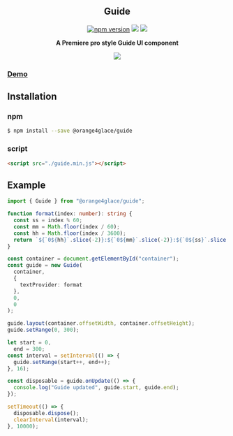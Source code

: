 

<h2 align="middle">Guide</h2>
<p align="middle">
  <a href="https://www.npmjs.com/package/@orange4glace/guide" target="_blank"><img src="https://img.shields.io/npm/v/@orange4glace/guide?style=flat-square" alt="npm version" /></a>
  <img src="https://img.shields.io/badge/language-typescript-blue.svg?style=flat-square"/>
  <img src="https://img.shields.io/github/license/orange4glace/guide"/>
</p>

<p align="middle" style="font-weight: bold">
  A Premiere pro style Guide UI component
</p>
<p align="middle" ><img src="./assets/guides.jpg"/></p>

### [Demo](https://codesandbox.io/s/guide-demo-o1xv0?file=/src/index.ts)

## Installation
### npm
```sh
$ npm install --save @orange4glace/guide
```

### script
```html
<script src="./guide.min.js"></script>
```

## Example
```ts
import { Guide } from "@orange4glace/guide";

function format(index: number): string {
  const ss = index % 60;
  const mm = Math.floor(index / 60);
  const hh = Math.floor(index / 3600);
  return `${`0${hh}`.slice(-2)}:${`0${mm}`.slice(-2)}:${`0${ss}`.slice(-2)}`;
}

const container = document.getElementById("container");
const guide = new Guide(
  container,
  {
    textProvider: format
  },
  0,
  0
);

guide.layout(container.offsetWidth, container.offsetHeight);
guide.setRange(0, 300);

let start = 0,
  end = 300;
const interval = setInterval(() => {
  guide.setRange(start++, end++);
}, 16);

const disposable = guide.onUpdate(() => {
  console.log("Guide updated", guide.start, guide.end);
});

setTimeout(() => {
  disposable.dispose();
  clearInterval(interval);
}, 10000);
```